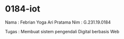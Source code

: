 # 0184-iot
Nama : Febrian Yoga Ari Pratama
Nim : G.231.19.0184

Tugas : Membuat sistem pengendali Digital berbasis Web 
